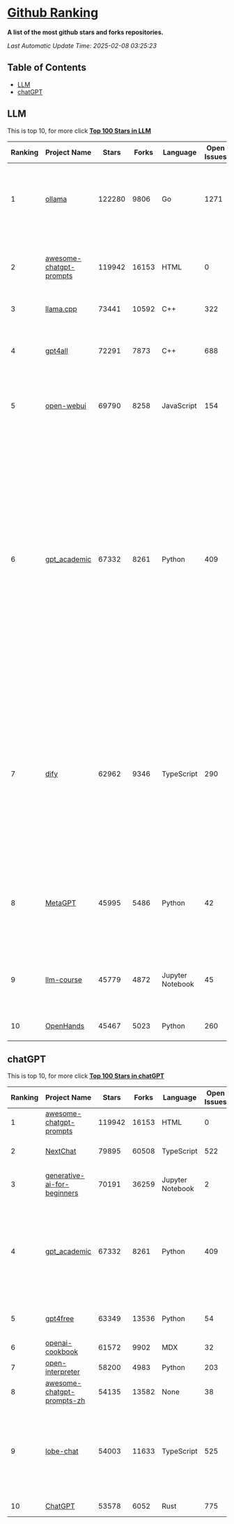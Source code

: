 [Github Ranking](./README.md)
==========

**A list of the most github stars and forks repositories.**

*Last Automatic Update Time: 2025-02-08 03:25:23*

## Table of Contents
 * [LLM](#LLM)
 * [chatGPT](#chatGPT)

## LLM

This is top 10, for more click **[Top 100 Stars in LLM](Top100/LLM.md)**

| Ranking | Project Name | Stars | Forks | Language | Open Issues | Description | Last Commit |
| ------- | ------------ | ----- | ----- | -------- | ----------- | ----------- | ----------- |
| 1 | [ollama](https://github.com/ollama/ollama) | 122280 | 9806 | Go | 1271 | Get up and running with Llama 3.3, DeepSeek-R1, Phi-4, Gemma 2, and other large language models. | 2025-02-08T03:02:00Z |
| 2 | [awesome-chatgpt-prompts](https://github.com/f/awesome-chatgpt-prompts) | 119942 | 16153 | HTML | 0 | This repo includes ChatGPT prompt curation to use ChatGPT and other LLM tools better. | 2025-02-05T00:02:29Z |
| 3 | [llama.cpp](https://github.com/ggerganov/llama.cpp) | 73441 | 10592 | C++ | 322 | LLM inference in C/C++ | 2025-02-07T15:27:13Z |
| 4 | [gpt4all](https://github.com/nomic-ai/gpt4all) | 72291 | 7873 | C++ | 688 | GPT4All: Run Local LLMs on Any Device. Open-source and available for commercial use. | 2025-02-08T01:04:18Z |
| 5 | [open-webui](https://github.com/open-webui/open-webui) | 69790 | 8258 | JavaScript | 154 | User-friendly AI Interface (Supports Ollama, OpenAI API, ...) | 2025-02-07T22:42:14Z |
| 6 | [gpt_academic](https://github.com/binary-husky/gpt_academic) | 67332 | 8261 | Python | 409 | 为GPT/GLM等LLM大语言模型提供实用化交互接口，特别优化论文阅读/润色/写作体验，模块化设计，支持自定义快捷按钮&函数插件，支持Python和C++等项目剖析&自译解功能，PDF/LaTex论文翻译&总结功能，支持并行问询多种LLM模型，支持chatglm3等本地模型。接入通义千问, deepseekcoder, 讯飞星火, 文心一言, llama2, rwkv, claude2, moss等。 | 2025-02-07T13:33:06Z |
| 7 | [dify](https://github.com/langgenius/dify) | 62962 | 9346 | TypeScript | 290 | Dify is an open-source LLM app development platform. Dify's intuitive interface combines AI workflow, RAG pipeline, agent capabilities, model management, observability features and more, letting you quickly go from prototype to production. | 2025-02-08T03:24:47Z |
| 8 | [MetaGPT](https://github.com/geekan/MetaGPT) | 45995 | 5486 | Python | 42 | 🌟 The Multi-Agent Framework: First AI Software Company, Towards Natural Language Programming | 2024-12-18T02:20:32Z |
| 9 | [llm-course](https://github.com/mlabonne/llm-course) | 45779 | 4872 | Jupyter Notebook | 45 | Course to get into Large Language Models (LLMs) with roadmaps and Colab notebooks. | 2025-01-22T22:32:51Z |
| 10 | [OpenHands](https://github.com/All-Hands-AI/OpenHands) | 45467 | 5023 | Python | 260 | 🙌 OpenHands: Code Less, Make More | 2025-02-08T02:36:57Z |


## chatGPT

This is top 10, for more click **[Top 100 Stars in chatGPT](Top100/chatGPT.md)**

| Ranking | Project Name | Stars | Forks | Language | Open Issues | Description | Last Commit |
| ------- | ------------ | ----- | ----- | -------- | ----------- | ----------- | ----------- |
| 1 | [awesome-chatgpt-prompts](https://github.com/f/awesome-chatgpt-prompts) | 119942 | 16153 | HTML | 0 | This repo includes ChatGPT prompt curation to use ChatGPT and other LLM tools better. | 2025-02-05T00:02:29Z |
| 2 | [NextChat](https://github.com/ChatGPTNextWeb/NextChat) | 79895 | 60508 | TypeScript | 522 | ✨ Light and Fast AI Assistant. Support: Web \| iOS \| MacOS \| Android \|  Linux \| Windows | 2025-02-07T12:25:20Z |
| 3 | [generative-ai-for-beginners](https://github.com/microsoft/generative-ai-for-beginners) | 70191 | 36259 | Jupyter Notebook | 2 | 21 Lessons, Get Started Building with Generative AI  🔗 https://microsoft.github.io/generative-ai-for-beginners/ | 2025-02-04T10:26:20Z |
| 4 | [gpt_academic](https://github.com/binary-husky/gpt_academic) | 67332 | 8261 | Python | 409 | 为GPT/GLM等LLM大语言模型提供实用化交互接口，特别优化论文阅读/润色/写作体验，模块化设计，支持自定义快捷按钮&函数插件，支持Python和C++等项目剖析&自译解功能，PDF/LaTex论文翻译&总结功能，支持并行问询多种LLM模型，支持chatglm3等本地模型。接入通义千问, deepseekcoder, 讯飞星火, 文心一言, llama2, rwkv, claude2, moss等。 | 2025-02-07T13:33:06Z |
| 5 | [gpt4free](https://github.com/xtekky/gpt4free) | 63349 | 13536 | Python | 54 | The official gpt4free repository \| various collection of powerful language models \| gpt-4o and deepseek v3 & r1 | 2025-02-07T18:36:35Z |
| 6 | [openai-cookbook](https://github.com/openai/openai-cookbook) | 61572 | 9902 | MDX | 32 | Examples and guides for using the OpenAI API | 2025-02-04T18:27:15Z |
| 7 | [open-interpreter](https://github.com/OpenInterpreter/open-interpreter) | 58200 | 4983 | Python | 203 | A natural language interface for computers | 2025-01-24T13:02:04Z |
| 8 | [awesome-chatgpt-prompts-zh](https://github.com/PlexPt/awesome-chatgpt-prompts-zh) | 54135 | 13582 | None | 38 | ChatGPT 中文调教指南。各种场景使用指南。学习怎么让它听你的话。 | 2025-01-01T08:34:33Z |
| 9 | [lobe-chat](https://github.com/lobehub/lobe-chat) | 54003 | 11633 | TypeScript | 525 | 🤯 Lobe Chat - an open-source, modern-design AI chat framework. Supports Multi AI Providers( OpenAI / Claude 3 / Gemini / Ollama / Qwen /  DeepSeek), Knowledge Base (file upload / knowledge management / RAG ), Multi-Modals (Vision/TTS/Plugins/Artifacts). One-click FREE deployment of your private ChatGPT/ Claude application. | 2025-02-08T03:05:01Z |
| 10 | [ChatGPT](https://github.com/lencx/ChatGPT) | 53578 | 6052 | Rust | 775 | 🔮 ChatGPT Desktop Application (Mac, Windows and Linux) | 2024-08-29T17:58:11Z |

